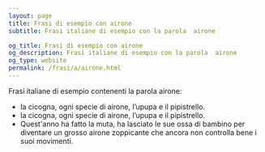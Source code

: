 ```yaml
---
layout: page
title: Frasi di esempio con airone 
subtitle: Frasi italiane di esempio con la parola  airone

og_title: Frasi di esempio con airone 
og_description: Frasi italiane di esempio con la parola  airone
og_type: website
permalink: /frasi/a/airone.html
---
```


Frasi italiane di esempio contenenti la parola airone:


- la cicogna, ogni specie di airone, l’upupa e il pipistrello.
- la cicogna, ogni specie di airone, l’upupa e il pipistrello.
- Quest'anno ha fatto la muta, ha lasciato le sue ossa di bambino per diventare un grosso airone zoppicante che ancora non controlla bene i suoi movimenti.
